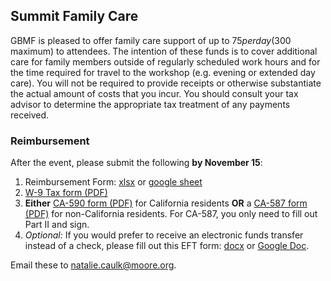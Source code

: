 ## Summit Family Care

GBMF is pleased to offer family care support of up to $75 per day ($300 maximum) to attendees. The intention of these funds is to cover additional care for family members outside of regularly scheduled work hours and for the time required for travel to the workshop (e.g. evening or extended day care). You will not be required to provide receipts or otherwise substantiate the actual amount of costs that you incur. You should consult your tax advisor to determine the appropriate tax treatment of any payments received.

### Reimbursement

After the event, please submit the following **by November 15**:

1. Reimbursement Form: [xlsx](https://github.com/DDD-Moore/dse/blob/master/family-care-reimbursement-form.xlsx?raw=true) or [google sheet](https://docs.google.com/spreadsheets/d/1FwqqjFy4nslZF0EwYBGwtYqxbP31asrNDZ1_OoFfDdg/edit#gid=0)
1. [W-9 Tax form (PDF)](https://github.com/DDD-Moore/early-career-puertorico/raw/master/W-9.pdf) 
1. **Either** [CA-590 form (PDF)](https://github.com/DDD-Moore/dse/raw/master/CA_590.pdf) for California residents **OR** a [CA-587 form (PDF)](https://github.com/DDD-Moore/dse/raw/master/CA_587.pdf) for non-California residents. For CA-587, you only need to fill out Part II and sign.
1. _Optional:_ If you would prefer to receive an electronic funds transfer instead of a check, please fill out this EFT form: [docx](https://github.com/DDD-Moore/2016-symposium/blob/master/EFT.docx?raw=true) or [Google Doc](https://docs.google.com/document/d/18mkzG7gixwb_iPW6hAfHxX-JLlMf_0IHnEYZR1jtjFE/edit?usp=sharing).


Email these to [natalie.caulk@moore.org](mailto:natalie.caulk@moore.org).

